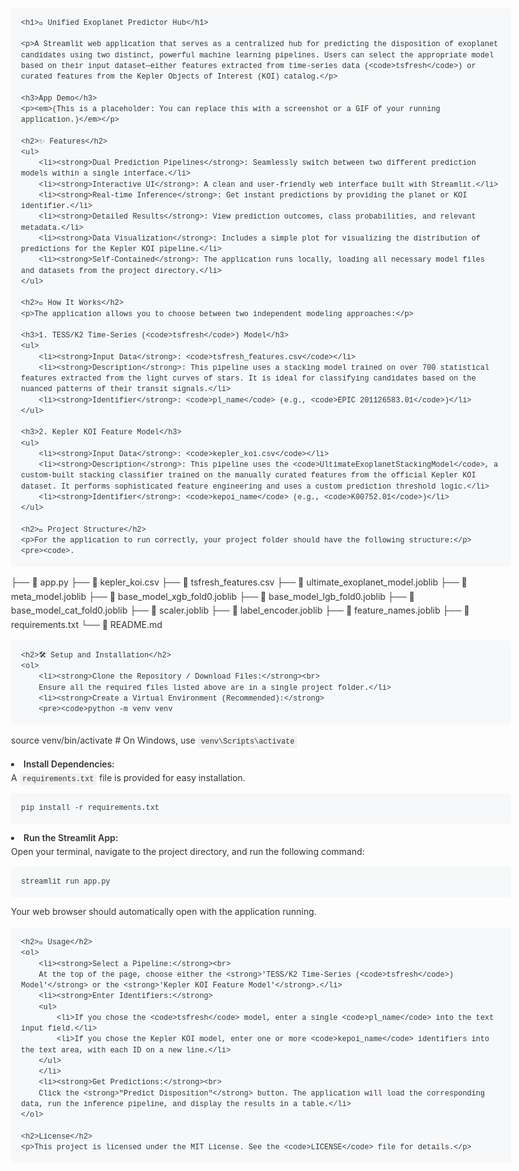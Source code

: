 <!DOCTYPE html>
<html lang="en">
<head>
    <meta charset="UTF-8">
    <meta name="viewport" content="width=device-width, initial-scale=1.0">
    <title>Unified Exoplanet Predictor Hub</title>
    <style>
        body {
            font-family: -apple-system, BlinkMacSystemFont, "Segoe UI", Helvetica, Arial, sans-serif, "Apple Color Emoji", "Segoe UI Emoji";
            line-height: 1.6;
            color: #333;
            max-width: 800px;
            margin: 0 auto;
            padding: 20px;
        }
        h1, h2, h3 {
            border-bottom: 1px solid #eaecef;
            padding-bottom: 0.3em;
            margin-top: 24px;
            margin-bottom: 16px;
        }
        h1 { font-size: 2em; }
        h2 { font-size: 1.5em; }
        h3 { font-size: 1.25em; }
        code {
            font-family: "SFMono-Regular", Consolas, "Liberation Mono", Menlo, Courier, monospace;
            background-color: rgba(27,31,35,0.05);
            padding: 0.2em 0.4em;
            margin: 0;
            font-size: 85%;
            border-radius: 3px;
        }
        pre {
            background-color: #f6f8fa;
            border-radius: 3px;
            font-size: 85%;
            line-height: 1.45;
            overflow: auto;
            padding: 16px;
        }
        pre code {
            background-color: transparent;
            padding: 0;
            margin: 0;
            font-size: 100%;
        }
        ul, ol {
            padding-left: 2em;
        }
        li {
            margin-bottom: 0.5em;
        }
        strong {
            font-weight: 600;
        }
    </style>
</head>
<body>

    <h1>🌌 Unified Exoplanet Predictor Hub</h1>

    <p>A Streamlit web application that serves as a centralized hub for predicting the disposition of exoplanet candidates using two distinct, powerful machine learning pipelines. Users can select the appropriate model based on their input dataset—either features extracted from time-series data (<code>tsfresh</code>) or curated features from the Kepler Objects of Interest (KOI) catalog.</p>

    <h3>App Demo</h3>
    <p><em>(This is a placeholder: You can replace this with a screenshot or a GIF of your running application.)</em></p>

    <h2>✨ Features</h2>
    <ul>
        <li><strong>Dual Prediction Pipelines</strong>: Seamlessly switch between two different prediction models within a single interface.</li>
        <li><strong>Interactive UI</strong>: A clean and user-friendly web interface built with Streamlit.</li>
        <li><strong>Real-time Inference</strong>: Get instant predictions by providing the planet or KOI identifier.</li>
        <li><strong>Detailed Results</strong>: View prediction outcomes, class probabilities, and relevant metadata.</li>
        <li><strong>Data Visualization</strong>: Includes a simple plot for visualizing the distribution of predictions for the Kepler KOI pipeline.</li>
        <li><strong>Self-Contained</strong>: The application runs locally, loading all necessary model files and datasets from the project directory.</li>
    </ul>

    <h2>🚀 How It Works</h2>
    <p>The application allows you to choose between two independent modeling approaches:</p>

    <h3>1. TESS/K2 Time-Series (<code>tsfresh</code>) Model</h3>
    <ul>
        <li><strong>Input Data</strong>: <code>tsfresh_features.csv</code></li>
        <li><strong>Description</strong>: This pipeline uses a stacking model trained on over 700 statistical features extracted from the light curves of stars. It is ideal for classifying candidates based on the nuanced patterns of their transit signals.</li>
        <li><strong>Identifier</strong>: <code>pl_name</code> (e.g., <code>EPIC 201126583.01</code>)</li>
    </ul>

    <h3>2. Kepler KOI Feature Model</h3>
    <ul>
        <li><strong>Input Data</strong>: <code>kepler_koi.csv</code></li>
        <li><strong>Description</strong>: This pipeline uses the <code>UltimateExoplanetStackingModel</code>, a custom-built stacking classifier trained on the manually curated features from the official Kepler KOI dataset. It performs sophisticated feature engineering and uses a custom prediction threshold logic.</li>
        <li><strong>Identifier</strong>: <code>kepoi_name</code> (e.g., <code>K00752.01</code>)</li>
    </ul>

    <h2>📁 Project Structure</h2>
    <p>For the application to run correctly, your project folder should have the following structure:</p>
    <pre><code>.
├── 📄 app.py
├── 📄 kepler_koi.csv
├── 📄 tsfresh_features.csv
├── 📄 ultimate_exoplanet_model.joblib
├── 📄 meta_model.joblib
├── 📄 base_model_xgb_fold0.joblib
├── 📄 base_model_lgb_fold0.joblib
├── 📄 base_model_cat_fold0.joblib
├── 📄 scaler.joblib
├── 📄 label_encoder.joblib
├── 📄 feature_names.joblib
├── 📄 requirements.txt
└── 📄 README.md
</code></pre>

    <h2>🛠️ Setup and Installation</h2>
    <ol>
        <li><strong>Clone the Repository / Download Files:</strong><br>
        Ensure all the required files listed above are in a single project folder.</li>
        <li><strong>Create a Virtual Environment (Recommended):</strong>
        <pre><code>python -m venv venv
source venv/bin/activate  # On Windows, use `venv\Scripts\activate`</code></pre>
        </li>
        <li><strong>Install Dependencies:</strong><br>
        A <code>requirements.txt</code> file is provided for easy installation.
        <pre><code>pip install -r requirements.txt</code></pre>
        </li>
        <li><strong>Run the Streamlit App:</strong><br>
        Open your terminal, navigate to the project directory, and run the following command:
        <pre><code>streamlit run app.py</code></pre>
        Your web browser should automatically open with the application running.</li>
    </ol>

    <h2>📖 Usage</h2>
    <ol>
        <li><strong>Select a Pipeline:</strong><br>
        At the top of the page, choose either the <strong>'TESS/K2 Time-Series (<code>tsfresh</code>) Model'</strong> or the <strong>'Kepler KOI Feature Model'</strong>.</li>
        <li><strong>Enter Identifiers:</strong>
        <ul>
            <li>If you chose the <code>tsfresh</code> model, enter a single <code>pl_name</code> into the text input field.</li>
            <li>If you chose the Kepler KOI model, enter one or more <code>kepoi_name</code> identifiers into the text area, with each ID on a new line.</li>
        </ul>
        </li>
        <li><strong>Get Predictions:</strong><br>
        Click the <strong>"Predict Disposition"</strong> button. The application will load the corresponding data, run the inference pipeline, and display the results in a table.</li>
    </ol>

    <h2>License</h2>
    <p>This project is licensed under the MIT License. See the <code>LICENSE</code> file for details.</p>

</body>
</html>
